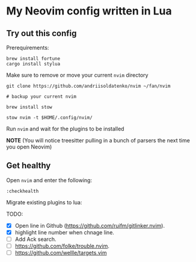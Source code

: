 # My Neovim config written in Lua

## Try out this config


Prerequirements:
```
brew install fortune
cargo install stylua
```

Make sure to remove or move your current `nvim` directory

```
git clone https://github.com/andriisoldatenko/nvim ~/fan/nvim

# backup your current nvim

brew install stow

stow nvim -t $HOME/.config/nvim/
```
Run `nvim` and wait for the plugins to be installed 


**NOTE** (You will notice treesitter pulling in a bunch of parsers the next time you open Neovim) 

## Get healthy

Open `nvim` and enter the following:

```
:checkhealth
```

Migrate existing plugins to lua:

TODO:
- [x] Open line in Github (https://github.com/ruifm/gitlinker.nvim).
- [x] highlight line number when chnage line.
- [ ] Add Ack search.
- [ ] https://github.com/folke/trouble.nvim.
- [ ] https://github.com/wellle/targets.vim

